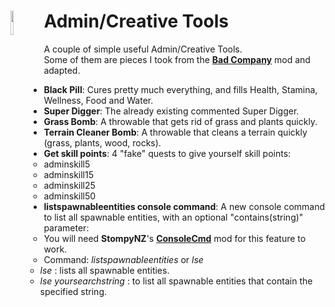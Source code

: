 <!--Read this in github to have all the visuals and formatting: https://github.com/manux32/7dtdSdxMods/tree/master/Manux_AdminTools-->
# <a href="#"><img src="https://manux32.github.io/7dtd_miscImages/repair_icon.png" width="10%" height="10%" align="left"></a>Admin/Creative Tools<br/>  
A couple of simple useful Admin/Creative Tools.  
Some of them are pieces I took from the [**Bad Company**](https://7daystodie.com/forums/showthread.php?52099-Bad-Company) mod and adapted.  

- **Black Pill**: Cures pretty much everything, and fills Health, Stamina, Wellness, Food and Water.
- **Super Digger**: The already existing commented Super Digger.
- **Grass Bomb**: A throwable that gets rid of grass and plants quickly.
- **Terrain Cleaner Bomb**: A throwable that cleans a terrain quickly (grass, plants, wood, rocks).
- **Get skill points**: 4 "fake" quests to give yourself skill points:
	- adminskill5
	- adminskill15
	- adminskill25
	- adminskill50
- **listspawnableentities console command**: A new console command to list all spawnable entities, with an optional "contains(string)" parameter:
	- You will need **StompyNZ**'s [**ConsoleCmd**](https://github.com/7D2DSDX/Mods/tree/master/ConsoleCmd) mod for this feature to work.
	- Command: *listspawnableentities* or *lse*
	- *lse* : lists all spawnable entities.
	- *lse yoursearchstring* : to list all spawnable entities that contain the specified string.
	
